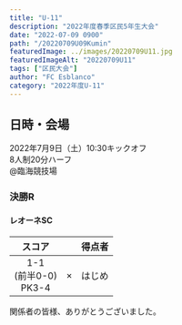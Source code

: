 ```yaml
---
title: "U-11"
description: "2022年度春季区民5年生大会"
date: "2022-07-09 0900"
path: "/20220709U09Kumin"
featuredImage: ../images/20220709U11.jpg
featuredImageAlt: "20220709U11"
tags: ["区民大会"]
author: "FC Esblanco"
category: "2022年度U-11"
---
```


## 日時・会場

2022年7月9日（土）10:30キックオフ  
8人制20分ハーフ  
@臨海競技場

### 決勝R

#### レオーネSC

| スコア |   | 得点者  |
|:------:|:-:|:--------|
| 1-1<br>(前半0-0)<br/>PK3-4 | × |はじめ|

関係者の皆様、ありがとうございました。
